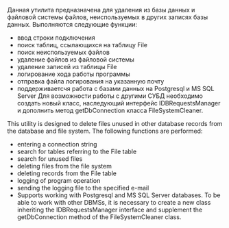 Данная утилита предназначена для удаления из базы данных и файловой системы файлов, неиспользуемых в других записях базы данных.
Выполняются следующие функции:
- ввод строки подключения
- поиск таблиц, ссылающихся на таблицу File
- поиск неиспользуемых файлов
- удаление файлов из файловой системы
- удаление записей из таблицы File
- логирование хода работы программы
- отправка файла логирования на указанную почту
- поддерживаетсчя работа с базами данных на Postgresql и MS SQL Server
Для возможности работы с другими СУБД необходимо создать новый класс, наследующий интерфейс IDBRequestsManager и дополнить метод getDbConnection класса FileSystemCleaner.



This utility is designed to delete files unused in other database records from the database and file system.
The following functions are performed:
- entering a connection string
- search for tables referring to the File table
- search for unused files
- deleting files from the file system
- deleting records from the File table
- logging of program operation
- sending the logging file to the specified e-mail
- Supports working with Postgresql and MS SQL Server databases.
To be able to work with other DBMSs, it is necessary to create a new class inheriting the IDBRequestsManager interface and supplement the getDbConnection method of the FileSystemCleaner class.
